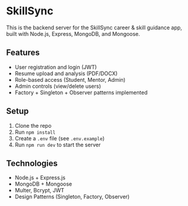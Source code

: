 # SkillSync

This is the backend server for the SkillSync career & skill guidance app, built with Node.js, Express, MongoDB, and Mongoose.

## Features
- User registration and login (JWT)
- Resume upload and analysis (PDF/DOCX)
- Role-based access (Student, Mentor, Admin)
- Admin controls (view/delete users)
- Factory + Singleton + Observer patterns implemented

## Setup

1. Clone the repo
2. Run `npm install`
3. Create a `.env` file (see `.env.example`)
4. Run `npm run dev` to start the server

## Technologies
- Node.js + Express.js
- MongoDB + Mongoose
- Multer, Bcrypt, JWT
- Design Patterns (Singleton, Factory, Observer)

